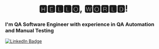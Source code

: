 
<h1 align="center">
🅷🅴🅻🅻🅾, 🆆🅾🆁🅻🅳! </h1>

  <h3>I'm QA Software Engineer with experience in QA Automation and Manual Testing </h3>
 <a href="[https://www.linkedin.com/in/serinestark/](https://www.linkedin.com/in/alena-garnovskaya/)"> <img src="https://img.shields.io/badge/LinkedIn-blue?style=for-the-badge&logo=linkedin&logoColor=white" alt="LinkedIn Badge"/>
  </a>  
<!--
**AlenaGarnovskaya/AlenaGarnovskaya** is a ✨ _special_ ✨ repository because its `README.md` (this file) appears on your GitHub profile.

Here are some ideas to get you started:

- 🔭 I’m currently working on ...
- 🌱 I’m currently learning ...
- 👯 I’m looking to collaborate on ...
- 🤔 I’m looking for help with ...
- 💬 Ask me about ...
- 📫 How to reach me: ...
- 😄 Pronouns: ...
- ⚡ Fun fact: ...
-->
